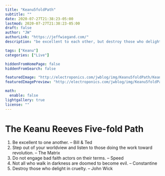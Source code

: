 ```yaml
---
title: "Keanu5foldPath"
subtitle: ""
date: 2020-07-27T21:38:23-05:00
lastmod: 2020-07-27T21:38:23-05:00
draft: false
author: "JW"
authorLink: "https://jeffwiegand.com/"
description: "be excellent to each other, but destroy those who delight in cruelty"

tags: ["Keanu"]
categories: ["Live"]

hiddenFromHomePage: false
hiddenFromSearch: false

featuredImage: "http://electroponics.com/jwblog/img/Keanu5foldPath/KeanuBW.png"
featuredImagePreview: "http://electroponics.com/jwblog/img/Keanu5foldPath/KeanuBW.png"

math:
  enable: false
lightgallery: true
license: ""
---
```


<!--more-->

The Keanu Reeves Five-fold Path
========

1. Be excellent to one another. – Bill & Ted
2. Step out of your worldview and listen to those doing the work toward revolution. – The Matrix
3. Do not engage bad faith actors on their terms. – Speed
4. Not all who walk in darkness are doomed to become evil. – Constantine
5. Destroy those who delight in cruelty. – John Wick